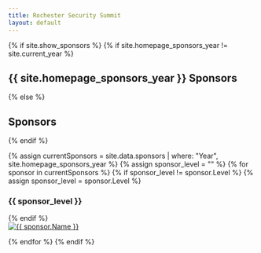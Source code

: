```yaml
---
title: Rochester Security Summit
layout: default
---
```

{% if site.show_sponsors %}
  {% if site.homepage_sponsors_year != site.current_year %}
## {{ site.homepage_sponsors_year }} Sponsors
  {% else %}
## Sponsors
  {% endif %} 
  
  {% assign currentSponsors = site.data.sponsors | where: "Year", site.homepage_sponsors_year %}
  {% assign sponsor_level = "" %}
  {% for sponsor in currentSponsors %}
    {% if sponsor_level != sponsor.Level %}
       {% assign sponsor_level = sponsor.Level %}

<h3>{{ sponsor_level }}</h3>
    {% endif %}      

<div class="sponsor sponsor-{{ sponsor.Level | downcase }}"><a href="{{ sponsor.Link }}"><img src="{{ site.homepage_sponsors_year }}/sponsors/{{ sponsor.Image }}" alt="{{ sponsor.Name }}" /></a></div>

  {% endfor %}
{% endif %}